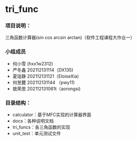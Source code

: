 # tri_func

### 项目说明：

三角函数计算器(sin cos arcsin arctan)（软件工程课程大作业一）

### 小组成员

- 何小雪  (hxx1w2312)
- 严冬鑫 202112131114（DX135)
- 夏珑静 202112131121（EloiseXia)
- 何昱麓 202112131144 （pwy11)
- 敖荣思 202112131061t（aorongsi)

### 目录结构：

- calculator：基于MFC实现的计算器界面
- docs：各种说明文档
- tri_funcs：各三角函数的实现
- unit_test：单元测试文件